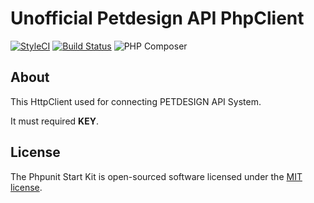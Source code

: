 # Unofficial Petdesign API PhpClient

[![StyleCI](https://github.styleci.io/repos/138573135/shield?branch=master)](https://github.styleci.io/repos/138573135)
[![Build Status](https://travis-ci.org/cable8mm/petdesign-api-php-client.svg?branch=master)](https://travis-ci.org/cable8mm/petdesign-api-php-client)
![PHP Composer](https://github.com/cable8mm/petdesign-api-php-client/workflows/PHP%20Composer/badge.svg)

## About

This HttpClient used for connecting PETDESIGN API System.

It must required **KEY**.

## License

The Phpunit Start Kit is open-sourced software licensed under the [MIT license](https://opensource.org/licenses/MIT).
